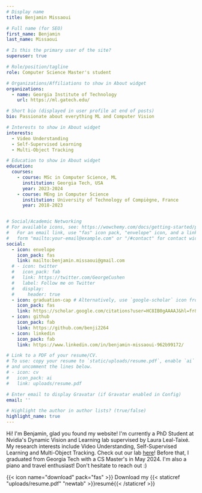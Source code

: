 ```yaml
---
# Display name
title: Benjamin Missaoui

# Full name (for SEO)
first_name: Benjamin
last_name: Missaoui

# Is this the primary user of the site?
superuser: true

# Role/position/tagline
role: Computer Science Master's student

# Organizations/Affiliations to show in About widget
organizations:
  - name: Georgia Institute of Technology
    url: https://ml.gatech.edu/

# Short bio (displayed in user profile at end of posts)
bio: Passionate about everything ML and Computer Vision

# Interests to show in About widget
interests:
  - Video Understanding
  - Self-Supervised Learning
  - Multi-Object Tracking

# Education to show in About widget
education:
  courses:
    - course: MSc in Computer Science, ML
      institution: Georgia Tech, USA
      year: 2023-2024
    - course: MEng in Computer Science
      institution: University of Technology of Compiègne, France
      year: 2018-2023


# Social/Academic Networking
# For available icons, see: https://wowchemy.com/docs/getting-started/page-builder/#icons
#   For an email link, use "fas" icon pack, "envelope" icon, and a link in the
#   form "mailto:your-email@example.com" or "/#contact" for contact widget.
social:
  - icon: envelope
    icon_pack: fas
    link: mailto:benjamin.missaoui@gmail.com
  # - icon: twitter
  #   icon_pack: fab
  #   link: https://twitter.com/GeorgeCushen
  #   label: Follow me on Twitter
  #   display:
  #     header: true
  - icon: graduation-cap # Alternatively, use `google-scholar` icon from `ai` icon pack
    icon_pack: fas
    link: https://scholar.google.com/citations?user=HC8IB0gAAAAJ&hl=fr&authuser=1
  - icon: github
    icon_pack: fab
    link: https://github.com/benji2264
  - icon: linkedin
    icon_pack: fab
    link: https://www.linkedin.com/in/benjamin-missaoui-962b99172/

# Link to a PDF of your resume/CV.
# To use: copy your resume to `static/uploads/resume.pdf`, enable `ai` icons in `params.yaml`,
# and uncomment the lines below.
# - icon: cv
#   icon_pack: ai
#   link: uploads/resume.pdf

# Enter email to display Gravatar (if Gravatar enabled in Config)
email: ''

# Highlight the author in author lists? (true/false)
highlight_name: true
---
```


Hi! I'm Benjamin, glad you found my website! I'm currently a PhD Student at Nvidia's Dynamic Vision and Learning lab supervised by Laura Leal-Taixé. My research interests include Video Understanding, Self-Supervised Learning and Multi-Object Tracking. Check out our lab [here](https://research.nvidia.com/labs/dvl/)! Before that, I graduated from Georgia Tech with a CS Master's in May 2024.
I'm also a piano and travel enthusiast! Don't hesitate to reach out :)

{{< icon name="download" pack="fas" >}} Download my {{< staticref "uploads/resume.pdf" "newtab" >}}resumé{{< /staticref >}}